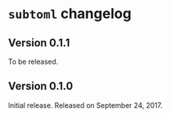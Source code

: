 `subtoml` changelog
===================

Version 0.1.1
-------------

To be released.


Version 0.1.0
--------------

Initial release.  Released on September 24, 2017.
